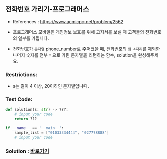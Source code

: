 ## 전화번호 가리기-프로그래머스

* References : https://www.acmicpc.net/problem/2562

* 프로그래머스 모바일은 개인정보 보호를 위해 고지서를 보낼 때 고객들의 전화번호의 일부를 가립니다.

* 전화번호가 `문자열` phone_number로 주어졌을 때, 전화번호의 `뒷 4자리`를 제외한 나머지 숫자를 전부 `*` 으로 가린 문자열을 리턴하는 함수, solution을 완성해주세요.

### Restrictions:

*  s는 길이 4 이상, 20이하인 문자열입니다.

### Test Code:
```python
def solution(s: str) -> ???:
    # input your code
    return ???

if __name__ == '__main__':
    sample_list = ["01033334444", "027778888"]
    # input your code
```

### Solution : [바로가기](https://github.com/takhyun12/Algorithm-Essential-Training/blob/main/Solutions/maximum_value.py)
